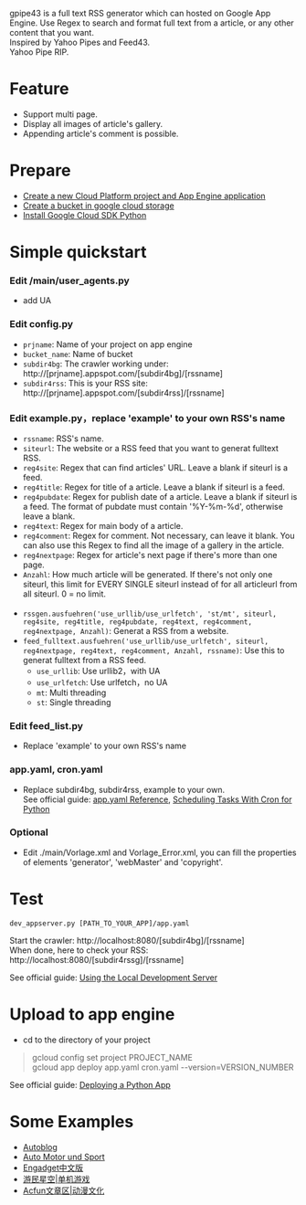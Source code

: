 gpipe43 is a full text RSS generator which can hosted on Google App Engine. Use Regex to search and format full text from a article, or any other content that you want.<br>
Inspired by Yahoo Pipes and Feed43.<br>
Yahoo Pipe RIP.

Feature
===
* Support multi page.
* Display all images of article's gallery.
* Appending article's comment is possible.

Prepare
====
* [Create a new Cloud Platform project and App Engine application](https://cloud.google.com/appengine/docs/standard/python/quickstart)
* [Create a bucket in google cloud storage](https://cloud.google.com/storage/docs/quickstart-console)
* [Install Google Cloud SDK Python](https://cloud.google.com/sdk/docs/)

Simple quickstart
====
### Edit /main/user_agents.py
* add UA
### Edit config.py
* `prjname`: Name of your project on app engine
* `bucket_name`: Name of bucket
* `subdir4bg`: The crawler working under: http://[prjname].appspot.com/[subdir4bg]/[rssname]
* `subdir4rss`: This is your RSS site: http://[prjname].appspot.com/[subdir4rss]/[rssname]
### Edit example.py，replace 'example' to your own RSS's name
* `rssname`: RSS's name.
* `siteurl`: The website or a RSS feed that you want to generat fulltext RSS.
* `reg4site`: Regex that can find articles' URL. Leave a blank if siteurl is a feed.
* `reg4title`: Regex for title of a article. Leave a blank if siteurl is a feed.
* `reg4pubdate`: Regex for publish date of a article. Leave a blank if siteurl is a feed. The format of pubdate must contain '%Y-%m-%d', otherwise leave a blank.
* `reg4text`: Regex for main body of a article.
* `reg4comment`: Regex for comment. Not necessary, can leave it blank. You can also use this Regex to find all the image of a gallery in the article.
* `reg4nextpage`: Regex for article's next page if there's more than one page.
* `Anzahl`: How much article will be generated. If there's not only one siteurl, this limit for EVERY SINGLE siteurl instead of for all articleurl from all siteurl. 0 = no limit.<br><br>
* `rssgen.ausfuehren('use_urllib/use_urlfetch', 'st/mt', siteurl, reg4site, reg4title, reg4pubdate, reg4text, reg4comment, reg4nextpage, Anzahl)`: Generat a RSS from a website.
* `feed_fulltext.ausfuehren('use_urllib/use_urlfetch', siteurl, reg4nextpage, reg4text, reg4comment, Anzahl, rssname)`: Use this to generat fulltext from a RSS feed.
	* `use_urllib`: Use urllib2，with UA
	* `use_urlfetch`: Use urlfetch，no UA
	* `mt`: Multi threading
	* `st`: Single threading


### Edit feed_list.py
* Replace 'example' to your own RSS's name

### app.yaml, cron.yaml
* Replace subdir4bg, subdir4rss, example to your own.<br>
See official guide: [app.yaml Reference](https://cloud.google.com/appengine/docs/standard/python/config/appref), [Scheduling Tasks With Cron for Python](https://cloud.google.com/appengine/docs/standard/python/config/cron)

### Optional
* Edit ./main/Vorlage.xml and Vorlage_Error.xml, you can fill the properties of elements 'generator', 'webMaster' and 'copyright'.

Test
====
    dev_appserver.py [PATH_TO_YOUR_APP]/app.yaml
Start the crawler: http://localhost:8080/[subdir4bg]/[rssname]<br>
When done, here to check your RSS: http://localhost:8080/[subdir4rssg]/[rssname]

See official guide: [Using the Local Development Server](https://cloud.google.com/appengine/docs/standard/python/tools/using-local-server)

Upload to app engine
====
* cd to the directory of your project
>gcloud config set project PROJECT_NAME<br>
>gcloud app deploy app.yaml cron.yaml --version=VERSION_NUMBER<br>

See official guide: [Deploying a Python App](https://cloud.google.com/appengine/docs/standard/python/tools/uploadinganapp)


Some Examples
====
* [Autoblog](http://misaka19003.appspot.com/feed/autoblog)
* [Auto Motor und Sport](http://misaka19003.appspot.com/feed/ams)
* [Engadget中文版](http://misaka19002.appspot.com/feed/engadgetcn)
* [游民星空|单机游戏](http://misaka19002.appspot.com/feed/gamersky_pcgame)
* [Acfun文章区|动漫文化](http://misaka19002.appspot.com/feed/acfun)
